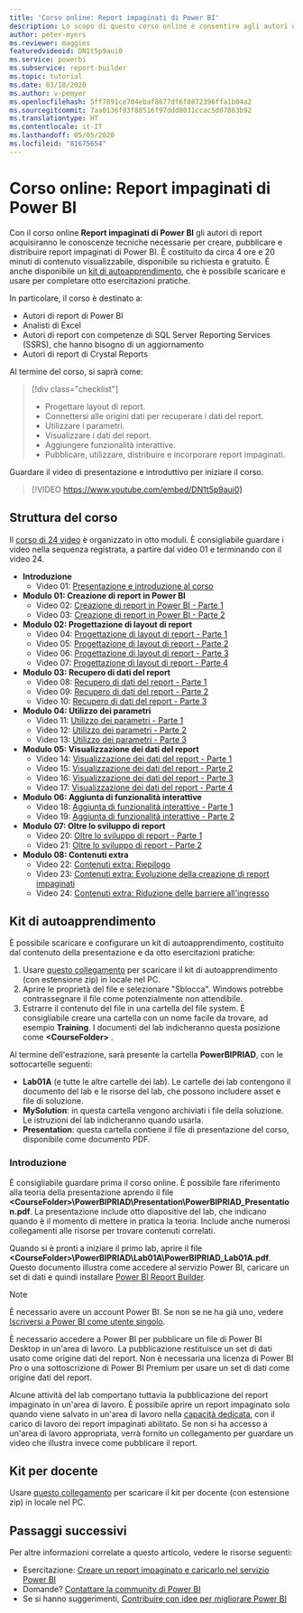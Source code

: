 ```yaml
---
title: 'Corso online: Report impaginati di Power BI'
description: Lo scopo di questo corso online è consentire agli autori di report di ottenere le conoscenze tecniche necessarie per creare, pubblicare e distribuire report impaginati di Power BI.
author: peter-myers
ms.reviewer: maggies
featuredvideoid: DN1t5p9aui0
ms.service: powerbi
ms.subservice: report-builder
ms.topic: tutorial
ms.date: 03/18/2020
ms.author: v-pemyer
ms.openlocfilehash: 5ff7891ce704ebaf8677df6f0872396ffa1b04a2
ms.sourcegitcommit: 7aa0136f93f88516f97ddd8031ccac5d07863b92
ms.translationtype: HT
ms.contentlocale: it-IT
ms.lasthandoff: 05/05/2020
ms.locfileid: "81675654"
---
```

# <a name="online-course-power-bi-paginated-reports-in-a-day"></a>Corso online: Report impaginati di Power BI

Con il corso online **Report impaginati di Power BI** gli autori di report acquisiranno le conoscenze tecniche necessarie per creare, pubblicare e distribuire report impaginati di Power BI. È costituito da circa 4 ore e 20 minuti di contenuto visualizzabile, disponibile su richiesta e gratuito. È anche disponibile un [kit di autoapprendimento](#self-study-kit), che è possibile scaricare e usare per completare otto esercitazioni pratiche.

In particolare, il corso è destinato a:

- Autori di report di Power BI
- Analisti di Excel
- Autori di report con competenze di SQL Server Reporting Services (SSRS), che hanno bisogno di un aggiornamento
- Autori di report di Crystal Reports

Al termine del corso, si saprà come:

> [!div class="checklist"]
> - Progettare layout di report.
> - Connettersi alle origini dati per recuperare i dati del report.
> - Utilizzare i parametri.
> - Visualizzare i dati del report.
> - Aggiungere funzionalità interattive.
> - Pubblicare, utilizzare, distribuire e incorporare report impaginati.

Guardare il video di presentazione e introduttivo per iniziare il corso.

> [!VIDEO https://www.youtube.com/embed/DN1t5p9aui0]

## <a name="course-outline"></a>Struttura del corso

Il [corso di 24 video](https://www.youtube.com/playlist?list=PL1N57mwBHtN1icIhpjQOaRL8r9G-wytpT) è organizzato in otto moduli. È consigliabile guardare i video nella sequenza registrata, a partire dal video 01 e terminando con il video 24.

- **Introduzione**
  - Video 01: [Presentazione e introduzione al corso](https://www.youtube.com/watch?v=DN1t5p9aui0&list=PL1N57mwBHtN1icIhpjQOaRL8r9G-wytpT)
- **Modulo 01: Creazione di report in Power BI**
  - Video 02: [Creazione di report in Power BI - Parte 1](https://www.youtube.com/watch?v=s6Amctk3Z_g&list=PL1N57mwBHtN1icIhpjQOaRL8r9G-wytpT)
  - Video 03: [Creazione di report in Power BI - Parte 2](https://www.youtube.com/watch?v=jXTiYJKw1Rs&list=PL1N57mwBHtN1icIhpjQOaRL8r9G-wytpT)
- **Modulo 02: Progettazione di layout di report**
  - Video 04: [Progettazione di layout di report - Parte 1](https://www.youtube.com/watch?v=EjHANN3rGNs&list=PL1N57mwBHtN1icIhpjQOaRL8r9G-wytpT)
  - Video 05: [Progettazione di layout di report - Parte 2](https://www.youtube.com/watch?v=2CZIrJU_HZU&list=PL1N57mwBHtN1icIhpjQOaRL8r9G-wytpT)
  - Video 06: [Progettazione di layout di report - Parte 3](https://www.youtube.com/watch?v=eaFFzkT6pxE&list=PL1N57mwBHtN1icIhpjQOaRL8r9G-wytpT)
  - Video 07: [Progettazione di layout di report - Parte 4](https://www.youtube.com/watch?v=0z576TI27Vg&list=PL1N57mwBHtN1icIhpjQOaRL8r9G-wytpT)
- **Modulo 03: Recupero di dati del report**
  - Video 08: [Recupero di dati del report - Parte 1](https://www.youtube.com/watch?v=SHGTTYXtio0&list=PL1N57mwBHtN1icIhpjQOaRL8r9G-wytpT)
  - Video 09: [Recupero di dati del report - Parte 2](https://www.youtube.com/watch?v=1Dzd9wb7XUY&list=PL1N57mwBHtN1icIhpjQOaRL8r9G-wytpT)
  - Video 10: [Recupero di dati del report - Parte 3](https://www.youtube.com/watch?v=OFXG7sl5L2o&list=PL1N57mwBHtN1icIhpjQOaRL8r9G-wytpT)
- **Modulo 04: Utilizzo dei parametri**
  - Video 11: [Utilizzo dei parametri - Parte 1](https://www.youtube.com/watch?v=o7WaK88kheA&list=PL1N57mwBHtN1icIhpjQOaRL8r9G-wytpT)
  - Video 12: [Utilizzo dei parametri - Parte 2](https://www.youtube.com/watch?v=okj6wO72clQ&list=PL1N57mwBHtN1icIhpjQOaRL8r9G-wytpT)
  - Video 13: [Utilizzo dei parametri - Parte 3](https://www.youtube.com/watch?v=13-6sWIRD74&list=PL1N57mwBHtN1icIhpjQOaRL8r9G-wytpT)
- **Modulo 05: Visualizzazione dei dati del report**
  - Video 14: [Visualizzazione dei dati del report - Parte 1](https://www.youtube.com/watch?v=b4TxBBtOWSw&list=PL1N57mwBHtN1icIhpjQOaRL8r9G-wytpT)
  - Video 15: [Visualizzazione dei dati del report - Parte 2](https://www.youtube.com/watch?v=JhEa_TugXeE&list=PL1N57mwBHtN1icIhpjQOaRL8r9G-wytpT)
  - Video 16: [Visualizzazione dei dati del report - Parte 3](https://www.youtube.com/watch?v=dliLsRvQB-c&list=PL1N57mwBHtN1icIhpjQOaRL8r9G-wytpT)
  - Video 17: [Visualizzazione dei dati del report - Parte 4](https://www.youtube.com/watch?v=5yHxuRRP_eU&list=PL1N57mwBHtN1icIhpjQOaRL8r9G-wytpT)
- **Modulo 06: Aggiunta di funzionalità interattive**
  - Video 18: [Aggiunta di funzionalità interattive - Parte 1](https://www.youtube.com/watch?v=LInMHpTEaI0&list=PL1N57mwBHtN1icIhpjQOaRL8r9G-wytpT)
  - Video 19: [Aggiunta di funzionalità interattive - Parte 2](https://www.youtube.com/watch?v=b_pr1xsbRJc&list=PL1N57mwBHtN1icIhpjQOaRL8r9G-wytpT)
- **Modulo 07: Oltre lo sviluppo di report**
  - Video 20: [Oltre lo sviluppo di report - Parte 1](https://www.youtube.com/watch?v=1CgDVDslwvs&list=PL1N57mwBHtN1icIhpjQOaRL8r9G-wytpT)
  - Video 21: [Oltre lo sviluppo di report - Parte 2](https://www.youtube.com/watch?v=KRwtl7h0ynI&list=PL1N57mwBHtN1icIhpjQOaRL8r9G-wytpT)
- **Modulo 08: Contenuti extra**
  - Video 22: [Contenuti extra: Riepilogo](https://www.youtube.com/watch?v=w5zlJ8BodxI&list=PL1N57mwBHtN1icIhpjQOaRL8r9G-wytpT)
  - Video 23: [Contenuti extra: Evoluzione della creazione di report impaginati](https://www.youtube.com/watch?v=pevpai65MvY&list=PL1N57mwBHtN1icIhpjQOaRL8r9G-wytpT)
  - Video 24: [Contenuti extra: Riduzione delle barriere all'ingresso](https://www.youtube.com/watch?v=vu32LfckCt8&list=PL1N57mwBHtN1icIhpjQOaRL8r9G-wytpT)

## <a name="self-study-kit"></a>Kit di autoapprendimento

È possibile scaricare e configurare un kit di autoapprendimento, costituito dal contenuto della presentazione e da otto esercitazioni pratiche:

1. Usare [questo collegamento](https://aka.ms/priad-student) per scaricare il kit di autoapprendimento (con estensione zip) in locale nel PC.
1. Aprire le proprietà del file e selezionare "Sblocca". Windows potrebbe contrassegnare il file come potenzialmente non attendibile.
1. Estrarre il contenuto del file in una cartella del file system. È consigliabile creare una cartella con un nome facile da trovare, ad esempio **Training**. I documenti del lab indicheranno questa posizione come **&lt;CourseFolder&gt;** .

Al termine dell'estrazione, sarà presente la cartella **PowerBIPRIAD**, con le sottocartelle seguenti:

- **Lab01A** (e tutte le altre cartelle dei lab). Le cartelle dei lab contengono il documento del lab e le risorse del lab, che possono includere asset e file di soluzione.
- **MySolution**: in questa cartella vengono archiviati i file della soluzione. Le istruzioni del lab indicheranno quando usarla.
- **Presentation**: questa cartella contiene il file di presentazione del corso, disponibile come documento PDF.

### <a name="getting-started"></a>Introduzione

È consigliabile guardare prima il corso online. È possibile fare riferimento alla teoria della presentazione aprendo il file **&lt;CourseFolder&gt;\PowerBIPRIAD\Presentation\PowerBIPRIAD_Presentation.pdf**. La presentazione include otto diapositive del lab, che indicano quando è il momento di mettere in pratica la teoria. Include anche numerosi collegamenti alle risorse per trovare contenuti correlati.

Quando si è pronti a iniziare il primo lab, aprire il file **&lt;CourseFolder&gt;\PowerBIPRIAD\Lab01A\PowerBIPRIAD_Lab01A.pdf**. Questo documento illustra come accedere al servizio Power BI, caricare un set di dati e quindi installare [Power BI Report Builder](report-builder-power-bi.md).

> [!NOTE]
> È necessario avere un account Power BI. Se non se ne ha già uno, vedere [Iscriversi a Power BI come utente singolo](../service-self-service-signup-for-power-bi.md).
>
> È necessario accedere a Power BI per pubblicare un file di Power BI Desktop in un'area di lavoro. La pubblicazione restituisce un set di dati usato come origine dati del report. Non è necessaria una licenza di Power BI Pro o una sottoscrizione di Power BI Premium per usare un set di dati come origine dati del report.
>
> Alcune attività del lab comportano tuttavia la pubblicazione del report impaginato in un'area di lavoro. È possibile aprire un report impaginato solo quando viene salvato in un'area di lavoro nella [capacità dedicata](../service-premium-what-is.md#dedicated-capacities), con il carico di lavoro dei report impaginati abilitato. Se non si ha accesso a un'area di lavoro appropriata, verrà fornito un collegamento per guardare un video che illustra invece come pubblicare il report.

## <a name="instructor-kit"></a>Kit per docente

Usare [questo collegamento](https://aka.ms/priad-instructor) per scaricare il kit per docente (con estensione zip) in locale nel PC.

## <a name="next-steps"></a>Passaggi successivi

Per altre informazioni correlate a questo articolo, vedere le risorse seguenti:

- Esercitazione: [Creare un report impaginato e caricarlo nel servizio Power BI](paginated-reports-quickstart-aw.md)
- Domande? [Contattare la community di Power BI](https://community.powerbi.com/)
- Se si hanno suggerimenti, [Contribuire con idee per migliorare Power BI](https://ideas.powerbi.com/)
